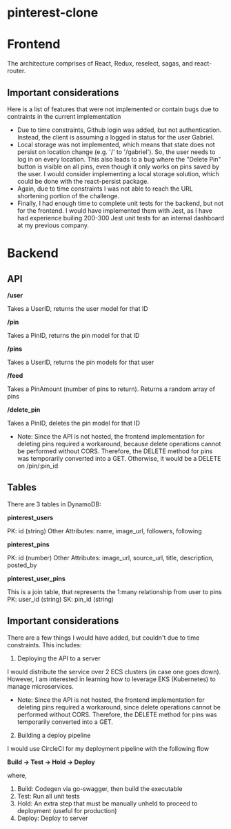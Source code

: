 # pinterest-clone

# Frontend

The architecture comprises of React, Redux, reselect, sagas, and react-router.

## Important considerations

Here is a list of features that were not implemented or contain bugs due to contraints in the current implementation

- Due to time constraints, Github login was added, but not authentication. Instead, the client is assuming a logged in status for the user Gabriel.
- Local storage was not implemented, which means that state does not persist on location change (e.g. '/' to '/gabriel'). So, the user needs to log in on every location. This also leads to a bug where the "Delete Pin" button is visible on all pins, even though it only works on pins saved by the user. I would consider implementing a local storage solution, which could be done with the react-persist package.
- Again, due to time constraints I was not able to reach the URL shortening portion of the challenge.
- Finally, I had enough time to complete unit tests for the backend, but not for the frontend. I would have implemented them with Jest, as I have had experience builing 200-300 Jest unit tests for an internal dashboard at my previous company.

# Backend

## API

**/user**

Takes a UserID, returns the user model for that ID

**/pin**

Takes a PinID, returns the pin model for that ID

**/pins**

Takes a UserID, returns the pin models for that user

**/feed**

Takes a PinAmount (number of pins to return). Returns a random array of pins

**/delete_pin**

Takes a PinID, deletes the pin model for that ID

- Note: Since the API is not hosted, the frontend implementation for deleting pins required a workaround, because delete operations cannot be performed without CORS. Therefore, the DELETE method for pins was temporarily converted into a GET. Otherwise, it would be a DELETE on /pin/:pin_id

## Tables

There are 3 tables in DynamoDB:

**pinterest_users**

PK: id (string)
Other Attributes: name, image_url, followers, following

**pinterest_pins**

PK: id (number)
Other Attributes: image_url, source_url, title, description, posted_by

**pinterest_user_pins**

This is a join table, that represents the 1:many relationship from user to pins
PK: user_id (string)
SK: pin_id (string)

## Important considerations

There are a few things I would have added, but couldn't due to time constraints. This includes:

1. Deploying the API to a server

I would distribute the service over 2 ECS clusters (in case one goes down). However, I am interested in learning how to leverage EKS (Kubernetes) to manage microservices.

- Note: Since the API is not hosted, the frontend implementation for deleting pins required a workaround, since delete operations cannot be performed without CORS. Therefore, the DELETE method for pins was temporarily converted into a GET.

2. Building a deploy pipeline

I would use CircleCI for my deployment pipeline with the following flow

**Build -> Test -> Hold -> Deploy**

where,

1. Build: Codegen via go-swagger, then build the executable
2. Test: Run all unit tests
3. Hold: An extra step that must be manually unheld to proceed to deployment (useful for production)
4. Deploy: Deploy to server
